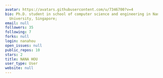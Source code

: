 ```yaml
---
avatar: https://avatars.githubusercontent.com/u/7346700?v=4
bio: Ph.D. student in school of computer science and engineering in Nanyang Technological
  University, Singapore;
email: null
followers: 35
following: 7
forks: null
login: nanahou
open_issues: null
public_repos: 10
stars: 2
title: NANA HOU
user_type: User
website: null
---
```

